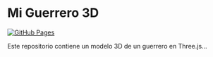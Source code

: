 # Mi Guerrero 3D

[![GitHub Pages](https://estherloydemartinez.github.io/enlace/)](https://<tu-usuario>.github.io/<tu-repo>/)

Este repositorio contiene un modelo 3D de un guerrero en Three.js…
